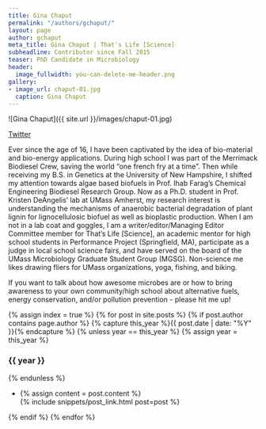 ```yaml
---
title: Gina Chaput
permalink: "/authors/gchaput/"
layout: page
author: gchaput
meta_title: Gina Chaput | That's Life [Science]
subheadline: Contributor since Fall 2015
teaser: PhD Candidate in Microbiology
header:
  image_fullwidth: you-can-delete-me-header.png
gallery:
- image_url: chaput-01.jpg
  caption: Gina Chaput
---
```


![Gina Chaput]({{ site.url }}/images/chaput-01.jpg)

[Twitter](https://twitter.com/g_chaput13)

Ever since the age of 16, I have been captivated by the idea of bio-material and bio-energy applications. During high school I was part of the Merrimack Biodiesel Crew, saving the world “one french fry at a time”. Then while receiving my B.S. in Genetics at the University of New Hampshire, I shifted my attention towards algae based biofuels in Prof. Ihab Farag’s Chemical Engineering Biodiesel Research Group. Now as a Ph.D. student in Prof. Kristen DeAngelis’ lab at UMass Amherst, my research interest is understanding the mechanisms of anaerobic bacterial degradation of plant lignin for lignocellulosic biofuel as well as bioplastic production. When I am not in a lab coat and goggles, I am a writer/editor/Managing Editor Committee member for That’s Life [Science], an academic mentor for high school students in Performance Project (Springfield, MA), participate as a judge in local school science fairs, and have served on the board of the UMass Microbiology Graduate Student Group (MGSG). Non-science me likes drawing fliers for UMass organizations, yoga, fishing, and biking. 

If you want to talk about how awesome microbes are or how to bring awareness to your own community/high school about alternative fuels, energy conservation, and/or pollution prevention - please hit me up!

{% assign index = true %}
{% for post in site.posts %}
{% if post.author contains page.author %}
{% capture this_year %}{{ post.date | date: "%Y" }}{% endcapture %}
{% unless year == this_year %}
{% assign year = this_year %}
<h3>{{ year }}</h3>
{% endunless %}
<ul style="list-style-type:disc">
 <li> 
 {% assign content = post.content %} 
 <article>
 {% include snippets/post_link.html post=post %}
 </article>
 </li>
</ul>
{% endif %}
{% endfor %}
